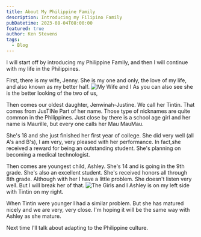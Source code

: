 ```yaml
---
title: About My Philippine Family
description: Introducing my Filipino Family
pubDatetime: 2023-08-04T08:00:00
featured: true
author: Ken Stevens
tags:
  - Blog
---
```


I will start off by introducing my Philippine Family,
and then I will continue with my life in the Philippines.

First, there is my wife, Jenny. She is my one and only, the love of my life, and also known as my better half.
<img src="/images/MyWifeandI.jpg" alt="My Wife and I">
As you can also see she is the better looking of the two of us,

Then comes our oldest daughter, Jenwinah-Justine.
We call her Tintin. That comes from JusTINe Part of her name. Those type of nicknames are quite common in the Philippines. Just close by there is a school age girl and her name is Maurille, but every one calls her Mau MauMau.

She's 18 and she just finished her first year of college. She did very well (all A's and B's), I am very, very pleased with her performance. In fact,she received a reward for being an outstanding student. She's planning on becoming a medical technologist.

Then comes are youngest child, Ashley. She's 14 and is going in the 9th grade. She's also an excellent student. She's received honors all through 8th grade.
Although with her I have a little problem. She doesn't listen very well. But I will break her of that.
<img src="/images/TheGirlsandI.jpg" alt="The Girls and I">
Ashley is on my left side with Tintin on my right.

When Tintin were younger I had a similar problem. But she has matured nicely and we are very, very close. I'm hoping it will be the same way with Ashley as she mature.

Next time I'll talk about adapting to the Philippine culture.
